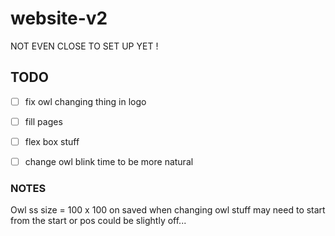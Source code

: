 # website-v2

NOT EVEN CLOSE TO SET UP YET ! 



## TODO

- [ ] fix owl changing thing in logo
- [ ] fill pages
- [ ] flex box stuff 
- [ ] change owl blink time to be more natural 


### NOTES

Owl ss size = 100 x 100 on saved 
when changing owl stuff may need to start from the start or pos could be slightly off...